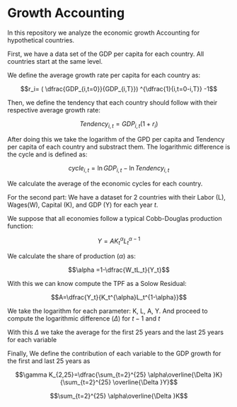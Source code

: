 # Growth Accounting

In this repository we analyze the economic growth Accounting for hypothetical countries.

First, we have a data set of the GDP per capita for each country. All countries start at the same level.

We define the average growth rate per capita for each country as:

$$r_i= ( \dfrac{GDP_{i,t=0}}{GDP_{i,T}}) ^{\dfrac{1}{i,t=0-i,T}} -1$$

Then, we define the tendency that each country should follow with their respective average growth rate:

$$Tendency_{i,t}=GDP_{i,t}( 1+r_{i}) $$

After doing this we take the logarithm of the GPD per capita and Tendency per capita of each country and substract them. The logarithmic difference is the cycle and is defined as:

$$cycle_{i,t}=\ln GDP_{i,t}-\ln Tendency_{i,t}$$

We calculate the average of the economic cycles for each country.

For the second part: We have a dataset for 2 countries with their Labor (L), Wages(W), Capital (K), and GDP (Y) for each year $t$.

We suppose that all economies follow a typical Cobb-Douglas production function:

$$Y=AK_t^{\alpha }L_t^{\alpha -1}$$

We calculate the share of production ($\alpha$) as:

$$\alpha =1-\dfrac{W_tL_t}{Y_t}$$

With this we can know compute the TPF as a Solow Residual:

$$A=\dfrac{Y_t}{K_t^{\alpha}L_t^{1-\alpha}}$$

We take the logarithm for each parameter: K, L, A, Y. And proceed to compute the logarithmic difference ($\Delta$) for $t-1$ and $t$

With this $\Delta$ we take the average for the first 25 years and the last 25 years for each variable

Finally, We define the contribution of each variable to the GDP growth for the first and last 25 years as

$$\gamma K_{2,25}=\dfrac{\sum_{t=2}^{25} \alpha\overline{\Delta }K}{\sum_{t=2}^{25} \overline{\Delta }Y}$$

$$\sum_{t=2}^{25} \alpha\overline{\Delta }K$$
